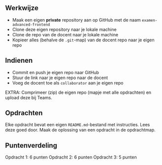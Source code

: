 ## Werkwijze

- Maak een eigen **private** repository aan op GitHub met de naam `examen-advanced-frontend`
- Clone deze eigen repository naar je lokale machine
- Clone de repo van de docent naar je lokale machine
- Kopieer alles (behalve de `.git`-map) van de docent repo naar je eigen repo

## Indienen

- Commit en push je eigen repo naar GitHub
- Stuur de link naar je eigen repo naar de docent
- Voeg de docent toe als `collaborator` aan je eigen repo

EXTRA: Comprimeer (zip) de eigen repo (mapje met alle opdrachten) en upload deze bij Teams.

## Opdrachten

Elke opdracht bevat een eigen `README.md`-bestand met instructies. Lees deze goed door.
Maak de oplossing van een opdracht in de opdrachtmap.



## Puntenverdeling

Opdracht 1: 6 punten
Opdracht 2: 6 punten
Opdracht 3: 5 punten